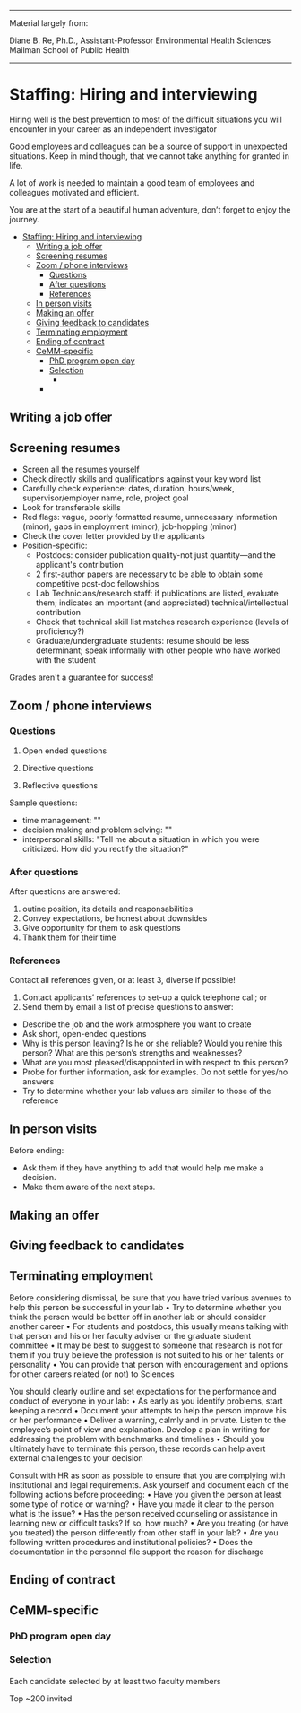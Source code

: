 ______________________________________________________________________

Material largely from:

Diane B. Re, Ph.D., Assistant-Professor
Environmental Health Sciences
Mailman School of Public Health

______________________________________________________________________

# Staffing: Hiring and interviewing<a name="staffing-hiring-and-interviewing"></a>

Hiring well is the best prevention to most of the difficult situations you will encounter in your career as an independent investigator

Good employees and colleagues can be a source of support in unexpected situations. Keep in mind though, that we cannot take anything for granted in life.

A lot of work is needed to maintain a good team of employees and colleagues motivated and efficient.

You are at the start of a beautiful human adventure, don’t forget to enjoy the journey.

<!-- mdformat-toc start --slug=github --maxlevel=6 --minlevel=1 -->

- [Staffing: Hiring and interviewing](#staffing-hiring-and-interviewing)
  - [Writing a job offer](#writing-a-job-offer)
  - [Screening resumes](#screening-resumes)
  - [Zoom / phone interviews](#zoom--phone-interviews)
    - [Questions](#questions)
    - [After questions](#after-questions)
    - [References](#references)
  - [In person visits](#in-person-visits)
  - [Making an offer](#making-an-offer)
  - [Giving feedback to candidates](#giving-feedback-to-candidates)
  - [Terminating employment](#terminating-employment)
  - [Ending of contract](#ending-of-contract)
  - [CeMM-specific](#cemm-specific)
    - [PhD program open day](#phd-program-open-day)
    - [Selection](#selection)
      - [](#)
    - [](#-1)

<!-- mdformat-toc end -->

## Writing a job offer<a name="writing-a-job-offer"></a>

## Screening resumes<a name="screening-resumes"></a>

- Screen all the resumes yourself
- Check directly skills and qualifications against your key word list
- Carefully check experience: dates, duration, hours/week, supervisor/employer name, role, project goal
- Look for transferable skills
- Red flags: vague, poorly formatted resume, unnecessary information (minor), gaps in employment (minor), job-hopping (minor)
- Check the cover letter provided by the applicants
- Position-specific:
  - Postdocs: consider publication quality-not just quantity—and the applicant's contribution
  - 2 first-author papers are necessary to be able to obtain some competitive post-doc fellowships
  - Lab Technicians/research staff: if publications are listed, evaluate them; indicates an important (and appreciated) technical/intellectual contribution
  - Check that technical skill list matches research experience (levels of proficiency?)
  - Graduate/undergraduate students: resume should be less determinant; speak informally with other people who have worked with the student

Grades aren't a guarantee for success!

## Zoom / phone interviews<a name="zoom--phone-interviews"></a>

### Questions<a name="questions"></a>

1. Open ended questions

1. Directive questions

1. Reflective questions

Sample questions:

- time management: ""
- decision making and problem solving: ""
- interpersonal skills: "Tell me about a situation in which you were criticized. How did you rectify the situation?"

### After questions<a name="after-questions"></a>

After questions are answered:

1. outine position, its details and responsabilities
1. Convey expectations, be honest about downsides
1. Give opportunity for them to ask questions
1. Thank them for their time

### References<a name="references"></a>

Contact all references given, or at least 3, diverse if possible!

1. Contact applicants’ references to set-up a quick telephone call; or
1. Send them by email a list of precise questions to answer:

- Describe the job and the work atmosphere you want to create
- Ask short, open-ended questions
- Why is this person leaving? Is he or she reliable? Would you rehire this person? What are this person’s
  strengths and weaknesses?
- What are you most pleased/disappointed in with respect to this person?
- Probe for further information, ask for examples. Do not settle for yes/no answers
- Try to determine whether your lab values are similar to those of the reference

## In person visits<a name="in-person-visits"></a>

Before ending:

- Ask them if they have anything to add that would help me make a decision.
- Make them aware of the next steps.

## Making an offer<a name="making-an-offer"></a>

## Giving feedback to candidates<a name="giving-feedback-to-candidates"></a>

## Terminating employment<a name="terminating-employment"></a>

Before considering dismissal, be sure that you have tried various avenues to help
this person be successful in your lab
• Try to determine whether you think the person would be better off in another lab or should
consider another career
• For students and postdocs, this usually means talking with that person and his or her faculty
adviser or the graduate student committee
• It may be best to suggest to someone that research is not for them if you truly believe the
profession is not suited to his or her talents or personality
• You can provide that person with encouragement and options for other careers related (or
not) to Sciences

You should clearly outline and set expectations for the performance and conduct of everyone
in your lab:
• As early as you identify problems, start keeping a record
• Document your attempts to help the person improve his or her performance
• Deliver a warning, calmly and in private. Listen to the employee’s point of view and explanation.
Develop a plan in writing for addressing the problem with benchmarks and timelines
• Should you ultimately have to terminate this person, these records can help avert external challenges
to your decision

Consult with HR as soon as possible to ensure that you are complying with institutional and
legal requirements. Ask yourself and document each of the following actions before
proceeding:
• Have you given the person at least some type of notice or warning?
• Have you made it clear to the person what is the issue?
• Has the person received counseling or assistance in learning new or difficult tasks? If so, how much?
• Are you treating (or have you treated) the person differently from other staff in your lab?
• Are you following written procedures and institutional policies?
• Does the documentation in the personnel file support the reason for discharge

## Ending of contract<a name="ending-of-contract"></a>

## CeMM-specific<a name="cemm-specific"></a>

### PhD program open day<a name="phd-program-open-day"></a>

### Selection<a name="selection"></a>

#### <a name=""></a>

Each candidate selected by at least two faculty members

Top \~200 invited

### <a name="-1"></a>
